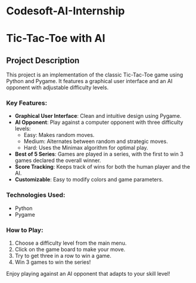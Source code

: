 # Codesoft-AI-Internship

# Tic-Tac-Toe with AI

## Project Description

This project is an implementation of the classic Tic-Tac-Toe game using Python and Pygame. It features a graphical user interface and an AI opponent with adjustable difficulty levels.

### Key Features:

- **Graphical User Interface**: Clean and intuitive design using Pygame.
- **AI Opponent**: Play against a computer opponent with three difficulty levels:
  - Easy: Makes random moves.
  - Medium: Alternates between random and strategic moves.
  - Hard: Uses the Minimax algorithm for optimal play.
- **Best of 5 Series**: Games are played in a series, with the first to win 3 games declared the overall winner.
- **Score Tracking**: Keeps track of wins for both the human player and the AI.
- **Customizable**: Easy to modify colors and game parameters.

### Technologies Used:

- Python
- Pygame

### How to Play:

1. Choose a difficulty level from the main menu.
2. Click on the game board to make your move.
3. Try to get three in a row to win a game.
4. Win 3 games to win the series!

Enjoy playing against an AI opponent that adapts to your skill level!
